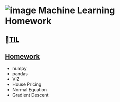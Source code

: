 # ![image](https://ifh.cc/g/NLHLdw.png) Machine Learning Homework

## 📝[TIL](https://github.com/ppurify/ML/tree/main/TIL)

## [Homework](https://github.com/ppurify/ML/tree/main/Homework)
- numpy
- pandas
- VIZ
- House Pricing
- Normal Equation
- Gradient Descent
